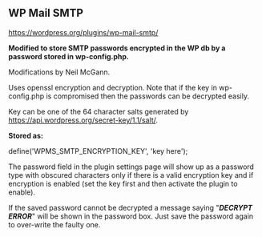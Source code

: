 WP Mail SMTP
---

https://wordpress.org/plugins/wp-mail-smtp/

**Modified to store SMTP passwords encrypted in the WP db by a password stored in wp-config.php.**

Modifications by Neil McGann.

Uses openssl encryption and decryption. Note that if the key in wp-config.php is compromised then the passwords can be decrypted easily.

Key can be one of the 64 character salts generated by https://api.wordpress.org/secret-key/1.1/salt/.

**Stored as:**

define('WPMS_SMTP_ENCRYPTION_KEY', 'key here');

The password field in the plugin settings page will show up as a password type with obscured characters only if
there is a valid encryption key and if encryption is enabled (set the key first and then activate the plugin to enable).

If the saved password cannot be decrypted a message saying "***DECRYPT ERROR***" will be shown in the password box. Just save the password
again to over-write the faulty one.

